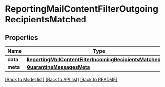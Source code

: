 # ReportingMailContentFilterOutgoingRecipientsMatched

## Properties
Name | Type | Description | Notes
------------ | ------------- | ------------- | -------------
**data** | [**ReportingMailContentFilterIncomingRecipientsMatchedData**](ReportingMailContentFilterIncomingRecipientsMatchedData.md) |  | [optional] 
**meta** | [**QuarantineMessagesMeta**](QuarantineMessagesMeta.md) |  | [optional] 

[[Back to Model list]](../README.md#documentation-for-models) [[Back to API list]](../README.md#documentation-for-api-endpoints) [[Back to README]](../README.md)

